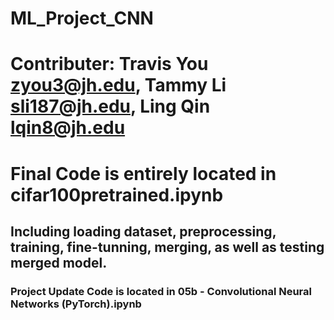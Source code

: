 # ML_Project_CNN
# Contributer: Travis You <zyou3@jh.edu>, Tammy Li <sli187@jh.edu>, Ling Qin <lqin8@jh.edu>

# Final Code is entirely located in cifar100pretrained.ipynb
## Including loading dataset, preprocessing, training, fine-tunning, merging, as well as testing merged model.

### Project Update Code is located in 05b - Convolutional Neural Networks (PyTorch).ipynb
